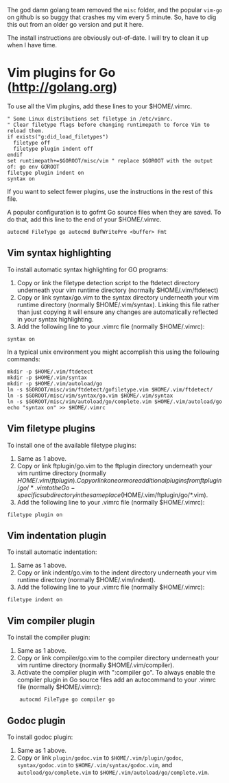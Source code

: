 The god damn golang team removed the `misc` folder, and the popular `vim-go` on
github is so buggy that crashes my vim every 5 minute. So, have to dig this
out from an older go version and put it here.

The install instructions are obviously out-of-date. I will try to clean it up
when I have time.

Vim plugins for Go (http://golang.org)
======================================

To use all the Vim plugins, add these lines to your $HOME/.vimrc.

```
" Some Linux distributions set filetype in /etc/vimrc.
" Clear filetype flags before changing runtimepath to force Vim to reload them.
if exists("g:did_load_filetypes")
  filetype off
  filetype plugin indent off
endif
set runtimepath+=$GOROOT/misc/vim " replace $GOROOT with the output of: go env GOROOT
filetype plugin indent on
syntax on
```

If you want to select fewer plugins, use the instructions in the rest of
this file.

A popular configuration is to gofmt Go source files when they are saved.
To do that, add this line to the end of your $HOME/.vimrc.

```
autocmd FileType go autocmd BufWritePre <buffer> Fmt
```


Vim syntax highlighting
-----------------------

To install automatic syntax highlighting for GO programs:

1. Copy or link the filetype detection script to the ftdetect directory
   underneath your vim runtime directory (normally $HOME/.vim/ftdetect)
2. Copy or link syntax/go.vim to the syntax directory underneath your vim
   runtime directory (normally $HOME/.vim/syntax). Linking this file rather
   than just copying it will ensure any changes are automatically reflected
   in your syntax highlighting.
3. Add the following line to your .vimrc file (normally $HOME/.vimrc):

```
syntax on
```

In a typical unix environment you might accomplish this using the following
commands:

```
mkdir -p $HOME/.vim/ftdetect
mkdir -p $HOME/.vim/syntax
mkdir -p $HOME/.vim/autoload/go
ln -s $GOROOT/misc/vim/ftdetect/gofiletype.vim $HOME/.vim/ftdetect/
ln -s $GOROOT/misc/vim/syntax/go.vim $HOME/.vim/syntax
ln -s $GOROOT/misc/vim/autoload/go/complete.vim $HOME/.vim/autoload/go
echo "syntax on" >> $HOME/.vimrc
```

Vim filetype plugins
--------------------

To install one of the available filetype plugins:

1. Same as 1 above.
2. Copy or link ftplugin/go.vim to the ftplugin directory underneath your vim
   runtime directory (normally $HOME/.vim/ftplugin). Copy or link one or more
   additional plugins from ftplugin/go/*.vim to the Go-specific subdirectory
   in the same place ($HOME/.vim/ftplugin/go/*.vim).
3. Add the following line to your .vimrc file (normally $HOME/.vimrc):

```
filetype plugin on
```

Vim indentation plugin
----------------------

To install automatic indentation:

1. Same as 1 above.
2. Copy or link indent/go.vim to the indent directory underneath your vim
   runtime directory (normally $HOME/.vim/indent).
3. Add the following line to your .vimrc file (normally $HOME/.vimrc):

```
filetype indent on
```

Vim compiler plugin
-------------------

To install the compiler plugin:

  1. Same as 1 above.
  2. Copy or link compiler/go.vim to the compiler directory underneath your vim
     runtime directory (normally $HOME/.vim/compiler).
  3. Activate the compiler plugin with ":compiler go". To always enable the
     compiler plugin in Go source files add an autocommand to your .vimrc file
     (normally $HOME/.vimrc):

```
    autocmd FileType go compiler go
```


Godoc plugin
------------

To install godoc plugin:

1. Same as 1 above.
2. Copy or link `plugin/godoc.vim` to `$HOME/.vim/plugin/godoc`,
   `syntax/godoc.vim` to `$HOME/.vim/syntax/godoc.vim`,
   and `autoload/go/complete.vim` to `$HOME/.vim/autoload/go/complete.vim`.
